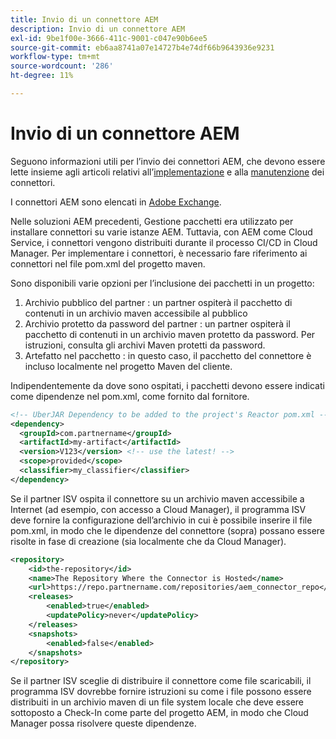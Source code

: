 ```yaml
---
title: Invio di un connettore AEM
description: Invio di un connettore AEM
exl-id: 9be1f00e-3666-411c-9001-c047e90b6ee5
source-git-commit: eb6aa8741a07e14727b4e74df66b9643936e9231
workflow-type: tm+mt
source-wordcount: '286'
ht-degree: 11%

---
```


Invio di un connettore AEM
===========================

Seguono informazioni utili per l’invio dei connettori AEM, che devono essere lette insieme agli articoli relativi all’[implementazione](implement.md) e alla [manutenzione](maintain.md) dei connettori.

I connettori AEM sono elencati in [Adobe Exchange](https://partners.adobe.com/exchangeprogram/experiencecloud).

Nelle soluzioni AEM precedenti, Gestione pacchetti era utilizzato per installare connettori su varie istanze AEM. Tuttavia, con AEM come Cloud Service, i connettori vengono distribuiti durante il processo CI/CD in Cloud Manager. Per implementare i connettori, è necessario fare riferimento ai connettori nel file pom.xml del progetto maven.

Sono disponibili varie opzioni per l’inclusione dei pacchetti in un progetto:

1. Archivio pubblico del partner : un partner ospiterà il pacchetto di contenuti in un archivio maven accessibile al pubblico
1. Archivio protetto da password del partner : un partner ospiterà il pacchetto di contenuti in un archivio maven protetto da password. Per istruzioni, consulta gli archivi Maven protetti da password.
1. Artefatto nel pacchetto : in questo caso, il pacchetto del connettore è incluso localmente nel progetto Maven del cliente.

Indipendentemente da dove sono ospitati, i pacchetti devono essere indicati come dipendenze nel pom.xml, come fornito dal fornitore.

```xml
<!-- UberJAR Dependency to be added to the project's Reactor pom.xml -->
<dependency>
  <groupId>com.partnername</groupId>
  <artifactId>my-artifact</artifactId>
  <version>V123</version> <!-- use the latest! -->
  <scope>provided</scope>
  <classifier>my_classifier</classifier>
</dependency>
```

Se il partner ISV ospita il connettore su un archivio maven accessibile a Internet (ad esempio, con accesso a Cloud Manager), il programma ISV deve fornire la configurazione dell’archivio in cui è possibile inserire il file pom.xml, in modo che le dipendenze del connettore (sopra) possano essere risolte in fase di creazione (sia localmente che da Cloud Manager).

```xml
<repository>
    <id>the-repository</id>
    <name>The Repository Where the Connector is Hosted</name>
    <url>https://repo.partnername.com/repositories/aem_connector_repo</url>
    <releases>
        <enabled>true</enabled>
        <updatePolicy>never</updatePolicy>
    </releases>
    <snapshots>
        <enabled>false</enabled>
    </snapshots>
</repository>
```

Se il partner ISV sceglie di distribuire il connettore come file scaricabili, il programma ISV dovrebbe fornire istruzioni su come i file possono essere distribuiti in un archivio maven di un file system locale che deve essere sottoposto a Check-In come parte del progetto AEM, in modo che Cloud Manager possa risolvere queste dipendenze.
